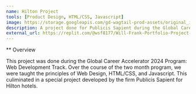 ```yaml
---
name: Hilton Project
tools: [Product Design, HTML/CSS, Javascript]
image: https://storage.googleapis.com/gd-wagtail-prod-assets/original_images/material_design_awards_inline_002.jpg
description: A project done for Publicis Sapient during the Global Career Accelerator 2024 Program.    
external_url: https://replit.com/@wsf8177/Will-Frank-Portfolio-Project-PS-Mariott-Homes-and-Villas
---
```


** Overview

This project was done during the Global Career Accelerator 2024 Program: Web Development Track. Over the course of the two month program, we were taught the principles of Web Design, HTML/CSS, and Javascript. This culiminated in a special project developed by the firm Publicis Sapient for Hilton hotels.

